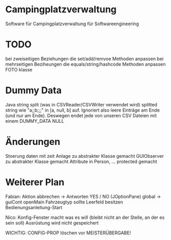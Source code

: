 # Campingplatzverwaltung

Software für Campingplatzverwaltung für Softwareengineering

# TODO

bei zweiseitigen Beziehungen die set/add/remvoe Methoden anpassen
bei mehrseitigen Beziheungen die equals/string/hashcode Methoden anpassen
FOTO klasse

# Dummy Data

Java string split (was in CSVReader/CSVWriter verwendet wird) splitted string wie "a;;b;;;" in [a, null, b] auf.
Ignoriert also leere Einträge am Ende (und nur am Ende). Deswegen endet jede von unseren CSV Dateien mit einem
DUMMY_DATA NULL

# Änderungen

Stoerung daten mit zeit
Anlage zu abstrakter Klasse gemacht
GUIObserver zu abstrakter Klasse gemacht
Attribute in Person, ... protected gemacht

# Weiterer Plan

Fabian:
Aktion abbrechen -> Antworten YES / NO (JOptionPane) global -> guiCont openMain
Fahrzeugtyp sollte Leerfeld besitzen
Bedienungsanleitung-Start

Nico:
Konfig-Fenster macht was es will (bleibt nicht an der Stelle, an der es sein soll)
Ausrüstung wird nicht gespeichert

WICHTIG:
CONFIG-PROP löschen vor MEISTERÜBERGABE!

